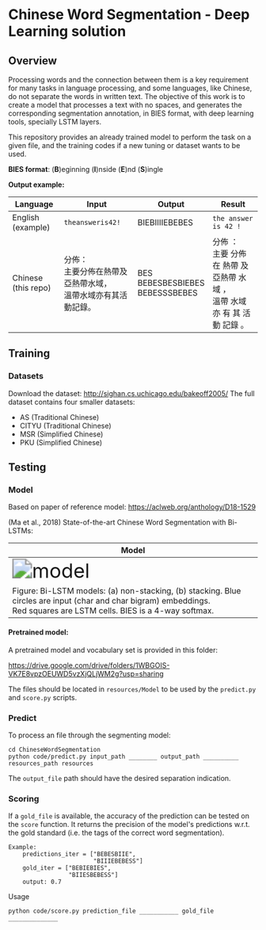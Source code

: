 # Chinese Word Segmentation -  Deep Learning solution

## Overview

Processing words and the connection between them is a key requirement for many tasks in language processing, and some languages, like Chinese, do not separate the words in written text. The objective of this work is to create a model that processes a text with no spaces, and generates the corresponding segmentation annotation, in BIES format, with deep learning tools, specially LSTM layers.

This repository provides an already trained model to perform the task on a given file, and the training codes if a new tuning or dataset wants to be used. 

**BIES format**: (**B**)eginning (**I**)nside (**E**)nd (**S**)ingle

**Output example:**

| Language            | Input                                                        | Output                                  | Result                                                       |
| ------------------- | ------------------------------------------------------------ | --------------------------------------- | ------------------------------------------------------------ |
| English (example)   | `theansweris42!`                                             | BIEBIIIIEBEBES                          | `the answer is 42 !`                                         |
| Chinese (this repo) | 分佈：<br/>主要分佈在熱帶及亞熱帶水域，<br/>溫帶水域亦有其活動記錄。 | BES<br/>BEBESBESBIEBES<br/>BEBESSSBEBES | 分佈 ：<br/>主要 分佈 在 熱帶 及 亞熱帶 水域 ，<br/>溫帶 水域 亦 有 其 活動 記錄 。 |

## Training

### Datasets 

Download the dataset: http://sighan.cs.uchicago.edu/bakeoff2005/
The full dataset contains four smaller datasets:

* AS (Traditional Chinese)
* CITYU (Traditional Chinese)
* MSR (Simplified Chinese)
* PKU (Simplified Chinese)

## Testing

### Model

Based on paper of reference model: https://aclweb.org/anthology/D18-1529

(Ma et al., 2018) State-of-the-art Chinese Word Segmentation with Bi-LSTMs:

| Model                                                        |
| ------------------------------------------------------------ |
| <img src="D:\GoogleDrive\MasterTemp\NLP\HW1\media\model.svg" alt="model" style="zoom: 250%;" /> |
| Figure: Bi-LSTM models: (a) non-stacking, (b) stacking. Blue circles are input (char and char bigram) embeddings. <br />Red squares are LSTM cells. BIES is a 4-way softmax. |

#### Pretrained model:


A pretrained model and vocabulary set is provided in this folder:

https://drive.google.com/drive/folders/1WBGOIS-VK7E8vpzOEUWD5vzXjQLjWM2g?usp=sharing

The files should be located in `resources/Model` to be used by the `predict.py` and `score.py` scripts.



### Predict

To process an file through the segmenting model:

```
cd ChineseWordSegmentation
python code/predict.py input_path ________ output_path __________ resources_path resources
```

The `output_file` path should have the desired separation indication. 

### Scoring

If a `gold_file` is available, the accuracy of the prediction can be tested on the `score` function. It returns the precision of the model's predictions w.r.t. the gold standard (i.e. the tags of the correct word segmentation).

```
Example:
    predictions_iter = ["BEBESBIIE",
  					    "BIIIEBEBESS"]
    gold_iter = ["BEBIEBIES",
    			 "BIIESBEBESS"]
    output: 0.7
```

Usage

````
python code/score.py prediction_file ___________ gold_file ______________
````

